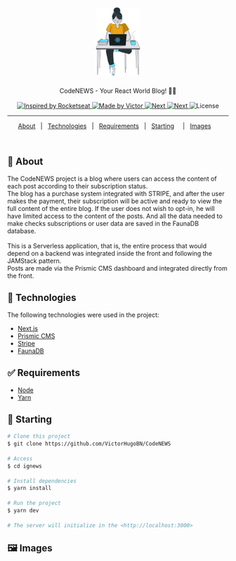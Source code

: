 <h1 align="center">

<img src="https://github.com/VictorHugoBN/CodeNEWS/blob/main/src/assets/avatar.svg" alt="rocketshoes" width="100px"/>

</h1>

<p align="center">
  CodeNEWS - Your React World Blog! 📰🚀
  <br>
  <br>

  <a href="https://rocketseat.com.br">
    <img alt="Inspired by Rocketseat" src="https://img.shields.io/badge/inspired%20by-Rocketseat-blue">
  </a>

  <a href="https://www.linkedin.com/in/dev-victor-nascimento">
    <img alt="Made by Victor" src="https://img.shields.io/badge/made%20by-made%20by%20victor-blue">
  </a>

  <a href="https://nextjs.org/">
    <img alt="Next" src="https://img.shields.io/badge/Next-11.1.2-blue">
  </a>

  <a href="https://mui.com/">
    <img alt="Next" src="https://img.shields.io/badge/Material--UI-4.12.3-blue">
  </a>

  <img alt="License" src="https://img.shields.io/badge/License-MIT-brightgreen">
</p>

---

<p align="center">
  <a href="#dart-about">About</a> &#xa0; | &#xa0; 
  <a href="#rocket-technologies">Technologies</a> &#xa0; | &#xa0;
  <a href="#white_check_mark-requirements">Requirements</a> &#xa0; | &#xa0;
  <a href="#checkered_flag-starting">Starting</a> &#xa0; &#xa0; | &#xa0;
  <a href="#framed_picture-images">Images</a> &#xa0; &#xa0;
</p>

<br>

## :dart: About

The CodeNEWS project is a blog where users can access the content of each post according to their subscription status.<br>
The blog has a purchase system integrated with STRIPE, and after the user makes the payment, their subscription will be active and ready to view the full content
of the entire blog. If the user does not wish to opt-in, he will have limited access to the content of the posts. And all the data needed to make checks
subscriptions or user data are saved in the FaunaDB database.
<br>
<br>
This is a Serverless application, that is, the entire process that would depend on a backend was integrated inside the front and following the JAMStack pattern.
<br>
Posts are made via the Prismic CMS dashboard and integrated directly from the front.

## :rocket: Technologies

The following technologies were used in the project:

-  [Next.js](https://nextjs.org/)
-  [Prismic CMS](https://prismic.io/)
-  [Stripe](https://stripe.com/)
-  [FaunaDB](https://fauna.com/)

## :white_check_mark: Requirements

-  [Node](https://nodejs.org/en/)
-  [Yarn](https://yarnpkg.com/lang/en/)

## :checkered_flag: Starting

```bash
# Clone this project
$ git clone https://github.com/VictorHugoBN/CodeNEWS

# Access
$ cd ignews

# Install dependencies
$ yarn install

# Run the project
$ yarn dev

# The server will initialize in the <http://localhost:3000>
```

## :framed_picture: Images
